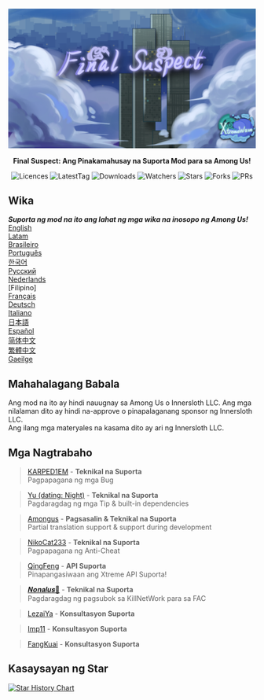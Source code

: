 ﻿<div align="center">

![FS-XW](Assets/LogoWithTeam.png)

**Final Suspect: Ang Pinakamahusay na Suporta Mod para sa Among Us!**

<img src="https://badgen.net/github/license/XtremeWave/FinalSuspect" alt="Licences">
<img src="https://badgen.net/github/tag/XtremeWave/FinalSuspect" alt="LatestTag">
<img src="https://badgen.net/github/assets-dl/XtremeWave/FinalSuspect" alt="Downloads">
<img src="https://badgen.net/github/watchers/XtremeWave/FinalSuspect" alt="Watchers">
<img src="https://badgen.net/github/stars/XtremeWave/FinalSuspect" alt="Stars">
<img src="https://badgen.net/github/forks/XtremeWave/FinalSuspect" alt="Forks">
<img src="https://badgen.net/github/prs/XtremeWave/FinalSuspect" alt="PRs">

</div>

## Wika
***Suporta ng mod na ito ang lahat ng mga wika na inosopo ng Among Us!***<br>
[English](README.md) <br>
[Latam](README_es_LA.md)<br>
[Brasileiro](README_pt_BR.md)<br>
[Português](README_pt.md)<br>
[한국어](README_ko.md)<br>
[Русский](README_ru.md)<br>
[Nederlands](README_nl.md)<br>
[Filipino]<br>
[Français](README_fr.md)<br>
[Deutsch](README_de.md)<br>
[Italiano](README_it.md)<br>
[日本語](README_ja.md)<br>
[Español](README_es.md)<br>
[简体中文](README_zh.md)<br>
[繁體中文](README_zh_CHT.md)<br>
[Gaeilge](README_ga.md)<br>

## Mahahalagang Babala
Ang mod na ito ay hindi nauugnay sa Among Us o Innersloth LLC. Ang mga nilalaman dito ay hindi na-approve o pinapalaganang sponsor ng Innersloth LLC.<br>
Ang ilang mga materyales na kasama dito ay ari ng Innersloth LLC.

## Mga Nagtrabaho
>[KARPED1EM](https://github.com/KARPED1EM) - **Teknikal na Suporta**<br>
>Pagpapagana ng mga Bug

>[Yu (dating: Night)](https://github.com/Night-GUA) - **Teknikal na Suporta**<br>
>Pagdaragdag ng mga Tip & built-in dependencies

>[Amongus](https://github.com/XiezibanWrite) - **Pagsasalin & Teknikal na Suporta**<br>
>Partial translation support & support during development

>[NikoCat233](https://github.com/NikoCat233) - **Teknikal na Suporta**<br>
>Pagpapagana ng Anti-Cheat

> [QingFeng](https://github.com/QingFeng-awa) - **API Suporta**<br>
>Pinapangasiwaan ang Xtreme API Suporta!

>[𝑵𝒐𝒏𝒂𝒍𝒖𝒔🍥](https://github.com/Reborn5537) - **Teknikal na Suporta**<br>
>Pagdaragdag ng pagsubok sa KillNetWork para sa FAC

>[LezaiYa](https://github.com/LezaiYa1) - **Konsultasyon Suporta**

>[Imp11](https://github.com/dabao40) - **Konsultasyon Suporta**

>[FangKuai](https://github.com/FangKuaiYa) - **Konsultasyon Suporta**

## Kasaysayan ng Star
[![Star History Chart](https://api.star-history.com/svg?repos=XtremeWave/FinalSuspect&type=Date)](https://star-history.com/#XtremeWave/FinalSuspect&Date)
